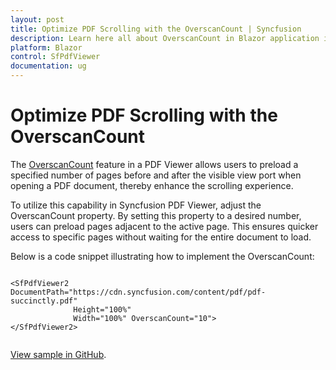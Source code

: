 ```yaml
---
layout: post
title: Optimize PDF Scrolling with the OverscanCount | Syncfusion
description: Learn here all about OverscanCount in Blazor application in Syncfusion Blazor SfPdfViewer component and more.
platform: Blazor
control: SfPdfViewer
documentation: ug
---
```


# Optimize PDF Scrolling with the OverscanCount

The [OverscanCount](https://help.syncfusion.com/cr/blazor/Syncfusion.Blazor.SfPdfViewer.PdfViewerBase.html#Syncfusion_Blazor_SfPdfViewer_PdfViewerBase_OverscanCount) feature in a PDF Viewer allows users to preload a specified number of pages before and after the visible view port when opening a PDF document, thereby enhance the scrolling experience.
 
To utilize this capability in Syncfusion PDF Viewer, adjust the OverscanCount property. By setting this property to a desired number, users can preload pages adjacent to the active page. This ensures quicker access to specific pages without waiting for the entire document to load.

Below is a code snippet illustrating how to implement the OverscanCount:

```cshtml

<SfPdfViewer2 DocumentPath="https://cdn.syncfusion.com/content/pdf/pdf-succinctly.pdf"
              Height="100%"
              Width="100%" OverscanCount="10">
</SfPdfViewer2>
    
```
[View sample in GitHub](https://github.com/SyncfusionExamples/blazor-pdf-viewer-examples/tree/master/Load%20and%20Save/Load%20OverscanCount).
